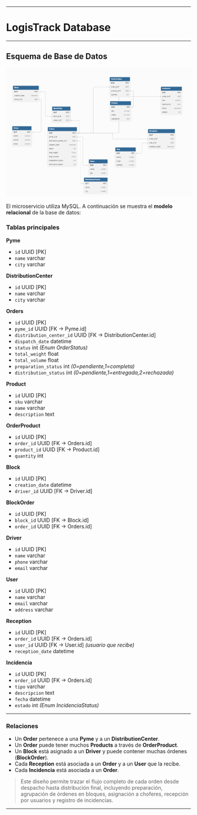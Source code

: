
---

# LogisTrack Database

---

## Esquema de Base de Datos

![database\_scheme](assets/db.png)

El microservicio utiliza MySQL. A continuación se muestra el **modelo relacional** de la base de datos:

### Tablas principales

**Pyme**

* `id` UUID \[PK]
* `name` varchar
* `city` varchar

**DistributionCenter**

* `id` UUID \[PK]
* `name` varchar
* `city` varchar

**Orders**

* `id` UUID \[PK]
* `pyme_id` UUID \[FK → Pyme.id]
* `distribution_center_id` UUID \[FK → DistributionCenter.id]
* `dispatch_date` datetime
* `status` int *(Enum OrderStatus)*
* `total_weight` float
* `total_volume` float
* `preparation_status` int *(0=pendiente,1=completa)*
* `distribution_status` int *(0=pendiente,1=entregada,2=rechazada)*

**Product**

* `id` UUID \[PK]
* `sku` varchar
* `name` varchar
* `description` text

**OrderProduct**

* `id` UUID \[PK]
* `order_id` UUID \[FK → Orders.id]
* `product_id` UUID \[FK → Product.id]
* `quantity` int

**Block**

* `id` UUID \[PK]
* `creation_date` datetime
* `driver_id` UUID \[FK → Driver.id]

**BlockOrder**

* `id` UUID \[PK]
* `block_id` UUID \[FK → Block.id]
* `order_id` UUID \[FK → Orders.id]

**Driver**

* `id` UUID \[PK]
* `name` varchar
* `phone` varchar
* `email` varchar

**User**

* `id` UUID \[PK]
* `name` varchar
* `email` varchar
* `address` varchar

**Reception**

* `id` UUID \[PK]
* `order_id` UUID \[FK → Orders.id]
* `user_id` UUID \[FK → User.id]  *(usuario que recibe)*
* `reception_date` datetime

**Incidencia**

* `id` UUID \[PK]
* `order_id` UUID \[FK → Orders.id]
* `tipo` varchar
* `descripcion` text
* `fecha` datetime
* `estado` int *(Enum IncidenciaStatus)*

---

### Relaciones

* Un **Order** pertenece a una **Pyme** y a un **DistributionCenter**.
* Un **Order** puede tener muchos **Products** a través de **OrderProduct**.
* Un **Block** está asignado a un **Driver** y puede contener muchas órdenes (**BlockOrder**).
* Cada **Reception** está asociada a un **Order** y a un **User** que la recibe.
* Cada **Incidencia** está asociada a un **Order**.

> Este diseño permite trazar el flujo completo de cada orden desde despacho hasta distribución final, incluyendo preparación, agrupación de órdenes en bloques, asignación a choferes, recepción por usuarios y registro de incidencias.

---
